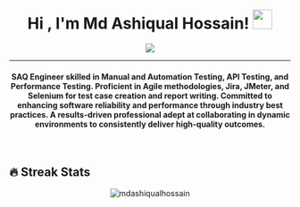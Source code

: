 <h1 align="center">Hi , I'm Md Ashiqual Hossain! <img src="https://media.giphy.com/media/hvRJCLFzcasrR4ia7z/giphy.gif" width="35"></h1>
<p align="center">
  <a href="https://github.com/DenverCoder1/readme-typing-svg"><img src="https://readme-typing-svg.herokuapp.com?lines=Computer+Science+Graduate;Tech+Enthusiast;Software+QA+Engineer;%20AI%20|%20ML%20Enthusiast;Never%20Stop%20Learning&center=true&width=500&height=50"></a>
</p>
<hr/>
<h4 align="center">SAQ Engineer skilled in Manual and Automation Testing, API Testing, and Performance Testing. Proficient in Agile methodologies, Jira, JMeter, and Selenium for test case creation and report writing. Committed to enhancing software reliability and performance through industry best practices. A results-driven professional adept at collaborating in dynamic environments to consistently deliver high-quality outcomes. </h4>
<br>
<!-- <p align="center"> <img src="https://komarev.com/ghpvc/?username=md_ashiqual_hossain&label=Profile%20views&color=0e75b6&style=plastic" alt="md_ashiqual_hossain" /> </p> -->

## 🔥 Streak Stats
<p align="center"><img src="https://github-readme-streak-stats.herokuapp.com/?user=mdashiqualhossain&theme=radical" alt="mdashiqualhossain"  /></p>
